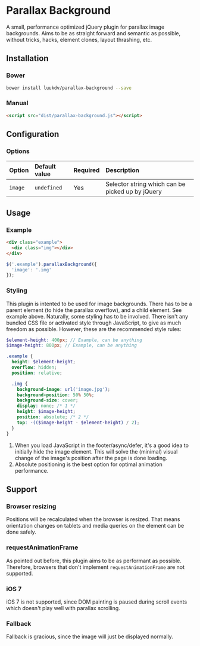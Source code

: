 # Parallax Background

A small, performance optimized jQuery plugin for parallax image backgrounds. Aims to be as straight forward and semantic as possible, without tricks, hacks, element clones, layout thrashing, etc.

## Installation

### Bower

```sh
bower install luukdv/parallax-background --save
```

### Manual

```html
<script src="dist/parallax-background.js"></script>
```

## Configuration

### Options

| Option | Default value | Required | Description |
| :--- | :--- | :--- | :--- |
| `image` | `undefined` | Yes | Selector string which can be picked up by jQuery

## Usage

### Example

```html
<div class="example">
  <div class="img"></div>
</div>
```

```js
$('.example').parallaxBackground({
  'image': '.img'
});
```

### Styling

This plugin is intented to be used for image backgrounds. There has to be a parent element (to hide the parallax overflow), and a child element. See example above. Naturally, some styling has to be involved. There isn't any bundled CSS file or activated style through JavaScript, to give as much freedom as possible. However, these are the recommended style rules:

```scss
$element-height: 400px; // Example, can be anything
$image-height: 800px; // Example, can be anything

.example {
  height: $element-height;
  overflow: hidden;
  position: relative;

  .img {
  	background-image: url('image.jpg');
    background-position: 50% 50%;
    background-size: cover;
    display: none; /* 1 */
    height: $image-height;
    position: absolute; /* 2 */
    top: -(($image-height - $element-height) / 2);
  }
}
```

1. When you load JavaScript in the footer/async/defer, it's a good idea to initially hide the image element. This will solve the (minimal) visual change of the image's position after the page is done loading.
2. Absolute positioning is the best option for optimal animation performance.

## Support

### Browser resizing

Positions will be recalculated when the browser is resized. That means orientation changes on tablets and media queries on the element can be done safely.

### requestAnimationFrame

As pointed out before, this plugin aims to be as performant as possible. Therefore, browsers that don't implement `requestAnimationFrame` are not supported.

### iOS 7

iOS 7 is not supported, since DOM painting is paused during scroll events which doesn't play well with parallax scrolling.

### Fallback

Fallback is gracious, since the image will just be displayed normally.
